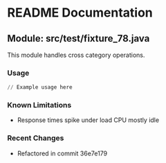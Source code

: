 # README Documentation

## Module: src/test/fixture_78.java

This module handles cross category operations.

### Usage

```python
// Example usage here
```

### Known Limitations

- Response times spike under load CPU mostly idle

### Recent Changes

- Refactored in commit 36e7e179
